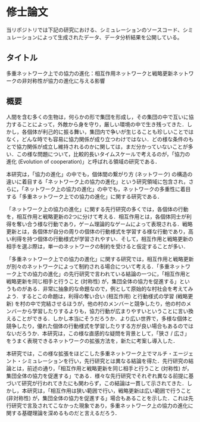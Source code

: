 # 修士論文

当リポジトリでは下記の研究における、シミュレーションのソースコード、シミュレーションによって生成されたデータ、データ分析結果を公開している。

## タイトル

多重ネットワーク上での協力の進化：相互作用ネットワークと戦略更新ネットワークの非対称性が協力の進化に与える影響

## 概要

人間を含む多くの生物は，何らかの形で集団を形成し，その集団の中で互いに協力することによって，外敵から身を守り，厳しい環境の中で生き残ってきた．しかし，各個体が利己的に振る舞い，集団内で争いが生じることも珍しいことではなく，どんな時でも容易に協力関係が成り立つわけではない．どの様な条件のもとで協力関係が成立し維持されるのかに関しては，まだ分かっていないことが多い．この様な問題について，比較的長いタイムスケールで考えるのが，「協力の進化 (Evolution of cooperation)」と呼ばれる領域の研究である．

本研究は，「協力の進化」の中でも，個体間の繋がり方 (ネットワーク) の構造の違いに着目する「ネットワーク上の協力の進化」という研究領域に包含され，さらに，「ネットワーク上の協力の進化」の中でも，ネットワークの多重性に着目する「多重ネットワーク上での協力の進化」に関する研究である．

「ネットワーク上の協力の進化」に関する先行研究の多くでは，各個体の行動を，相互作用と戦略更新の2つに分けて考える．相互作用とは，各個体同士が利得を奪い合う様な行動であり，ゲーム理論的なゲームによって表現される．戦略更新とは，各個体が自分の周りの個体の行動様式を学習する様な行動であり，高い利得を持つ個体の行動様式が学習されやすい．そして，相互作用と戦略更新の相手を選ぶ際は，単一のネットワークの制約を受けると仮定することが多い．

「多重ネットワーク上での協力の進化」に関する研究では，相互作用と戦略更新が別々のネットワークによって制約される場合について考える．「多重ネットワーク上での協力の進化」の先行研究で言われている結論の一つに，「相互作用と戦略更新を同じ相手と行うこと (対称性) が，集団全体の協力を促進する」というものがある．非常に抽象的な命題なので，例として原始的な村社会を考えてみよう．するとこの命題は，利得の奪い合い (相互作用) と行動様式の学習 (戦略更新) を村の中で完結させるほうが，他の村のメンバーと競争したり，他の村のメンバーから学習したりするよりも，協力行動が広まりやすいということに言い換えることができる．しかし本当にそうだろうか．より広い世界で，多様な個体と競争したり，優れた個体の行動様式を学習したりする方が良い場合もあるのではないだろうか．本研究は，この様な直感的な疑問を背景として，「狭さ / 広さ」をうまく表現できるネットワークの拡張方法を，新たに考案し導入した．

本研究では，この様な拡張をほどこした多重ネットワーク上でマルチ・エージェント・シミュレーションを行い，先行研究とは異なる結論を得た．先行研究の結論とは，前述の通り，「相互作用と戦略更新を同じ相手と行うこと (対称性) が，集団全体の協力を促進する」である．様々な先行研究でそれぞれ異なる前提に基づいて研究が行われてきたにも関わらず，この結論は一貫して示されてきた．しかし，本研究は，「相互作用は狭い範囲で行い，戦略更新は広い範囲で行うこと (非対称性) が，集団全体の協力を促進する」場合もあることを示した．これは先行研究で言及されてこなかった現象であり，多重ネットワーク上の協力の進化に関する基礎理論を深めるものだと言えるだろう．
